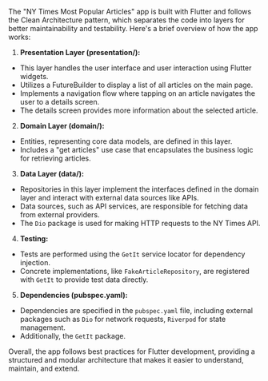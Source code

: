 The "NY Times Most Popular Articles" app is built with Flutter and follows the Clean Architecture pattern, which separates the code into layers for better maintainability and testability. Here's a brief overview of how the app works:

1. **Presentation Layer (presentation/):**
- This layer handles the user interface and user interaction using Flutter widgets.
- Utilizes a FutureBuilder to display a list of all articles on the main page.
- Implements a navigation flow where tapping on an article navigates the user to a details screen.
- The details screen provides more information about the selected article.

2. **Domain Layer (domain/):**
- Entities, representing core data models, are defined in this layer.
- Includes a "get articles" use case that encapsulates the business logic for retrieving articles.

3. **Data Layer (data/):**
- Repositories in this layer implement the interfaces defined in the domain layer and interact with external data sources like APIs.
- Data sources, such as API services, are responsible for fetching data from external providers.
- The `Dio` package is used for making HTTP requests to the NY Times API.

4. **Testing:**
- Tests are performed using the `GetIt` service locator for dependency injection.
- Concrete implementations, like `FakeArticleRepository`, are registered with `GetIt` to provide test data directly.

5. **Dependencies (pubspec.yaml):**
- Dependencies are specified in the `pubspec.yaml` file, including external packages such as `Dio` for network requests, `Riverpod` for state management.
- Additionally, the `GetIt` package.


Overall, the app follows best practices for Flutter development, providing a structured and modular architecture that makes it easier to understand, maintain, and extend.
